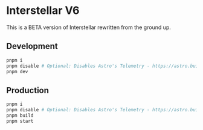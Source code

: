 # Interstellar V6

This is a BETA version of Interstellar rewritten from the ground up.

## Development

```sh
pnpm i
pnpm disable # Optional: Disables Astro's Telemetry - https://astro.build/telemetry
pnpm dev
```

## Production

```sh
pnpm i
pnpm disable # Optional: Disables Astro's Telemetry - https://astro.build/telemetry
pnpm build
pnpm start
```

